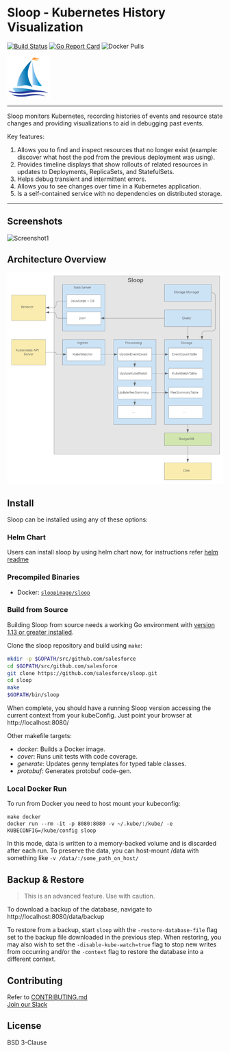 # Sloop - Kubernetes History Visualization

[![Build Status](https://travis-ci.org/salesforce/sloop.svg?branch=master)](https://travis-ci.org/salesforce/sloop)
[![Go Report Card](https://goreportcard.com/badge/github.com/salesforce/sloop)](https://goreportcard.com/report/github.com/salesforce/sloop)
![Docker Pulls](https://img.shields.io/docker/pulls/sloopimage/sloop)

<img src="https://github.com/salesforce/sloop/raw/master/other/sloop_logo_color_small_notext.png">

----

Sloop monitors Kubernetes, recording histories of events and resource state changes 
and providing visualizations to aid in debugging past events.  

Key features:

1. Allows you to find and inspect resources that no longer exist (example: discover what host the pod from the previous deployment was using).
1. Provides timeline displays that show rollouts of related resources in updates to Deployments, ReplicaSets, and StatefulSets.
1. Helps debug transient and intermittent errors.
1. Allows you to see changes over time in a Kubernetes application.
1. Is a self-contained service with no dependencies on distributed storage.

----

## Screenshots

![Screenshot1](other/screenshot1.png?raw=true "Screenshot 1")

## Architecture Overview

![Architecture](other/architecture.png?raw=true "Architecture")

## Install

Sloop can be installed using any of these options:

### Helm Chart

Users can install sloop by using helm chart now, for instructions refer [helm readme](helm/sloop/README.md)

### Precompiled Binaries

- Docker: [`sloopimage/sloop`](https://hub.docker.com/r/sloopimage/sloop)

### Build from Source

Building Sloop from source needs a working Go environment
with [version 1.13 or greater installed](https://golang.org/doc/install).

Clone the sloop repository and build using `make`:

```sh
mkdir -p $GOPATH/src/github.com/salesforce
cd $GOPATH/src/github.com/salesforce
git clone https://github.com/salesforce/sloop.git
cd sloop
make
$GOPATH/bin/sloop
```

When complete, you should have a running Sloop version accessing the current context from your kubeConfig. Just point your browser at http://localhost:8080/

Other makefile targets:

* *docker*: Builds a Docker image.
* *cover*: Runs unit tests with code coverage.
* *generate*: Updates genny templates for typed table classes.
* *protobuf*: Generates protobuf code-gen.

### Local Docker Run

To run from Docker you need to host mount your kubeconfig:

```shell script
make docker
docker run --rm -it -p 8080:8080 -v ~/.kube/:/kube/ -e KUBECONFIG=/kube/config sloop
```

In this mode, data is written to a memory-backed volume and is discarded after each run. To preserve the data, you can host-mount /data with something like `-v /data/:/some_path_on_host/`

## Backup & Restore

> This is an advanced feature. Use with caution.

To download a backup of the database, navigate to http://localhost:8080/data/backup

To restore from a backup, start `sloop` with the `-restore-database-file` flag set to the backup file downloaded in the previous step. When restoring, you may also wish to set the `-disable-kube-watch=true` flag to stop new writes from occurring and/or the `-context` flag to restore the database into a different context.

## Contributing

Refer to [CONTRIBUTING.md](CONTRIBUTING.md)<br>
[Join our Slack](sfdc-sloop.slack.com)

## License

BSD 3-Clause
